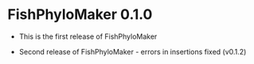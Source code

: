 # FishPhyloMaker 0.1.0

* This is the first release of FishPhyloMaker 

* Second release of FishPhyloMaker - errors in insertions fixed (v0.1.2)